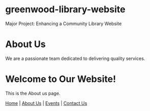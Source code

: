 # greenwood-library-website
Major Project: Enhancing a Community Library Website
<!DOCTYPE html>
<html lang="en">
<head>
  <meta charset="UTF-8">
  
  <h1>About Us</h1>
<p>We are a passionate team dedicated to delivering quality services.</p>

</head>
<body>
  <h1>Welcome to Our Website!</h1>
  <p>This is the  About us page.</p>
  <nav>
  <a href="home.html">Home</a> |
  <a href="about_us.html">About Us</a> |
  <a href="events.html">Events</a> |
  <a href="contact_us.html">Contact Us</a>
</nav>

</body>
</html>
